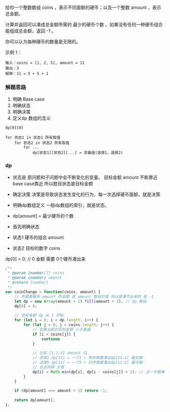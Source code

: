 给你一个整数数组 coins ，表示不同面额的硬币；以及一个整数 amount ，表示总金额。

计算并返回可以凑成总金额所需的 最少的硬币个数 。如果没有任何一种硬币组合能组成总金额，返回   -1 。

你可以认为每种硬币的数量是无限的。

示例 1：

```
输入：coins = [1, 2, 5], amount = 11
输出：3 
解释：11 = 5 + 5 + 1
```

### 解题思路

1. 明确 Base case
2. 明确状态
3. 明确决策
4. 定义dp 数组的含义


```
dp[0][0]

for 状态1 in 状态1 所有取值
    for 状态2 in 状态2 所有取值
        for ...
            dp[状态1][状态2][...] = 求最值(选择1，选择2)
```

### dp
* 状态是 原问题和子问题中会不断变化的变量。
目标金额 amount 不断靠近 base case靠近 所以题目状态是目标金额

* 确定决策 决策是导致状态发生变化的行为，每一次选择硬币面额，就是决策
* 明确dp数组定义
一般dp数组的索引，就是状态。
* dp[amount] = 最少硬币的个数

* 首先明确状态
* 状态1 硬币的组合 amount
* 状态2 目标的数字 coins

dp[0] = 0; // 0 金额 需要 0个硬币凑出来


```js
/**
 * @param {number[]} coins
 * @param {number} amount
 * @return {number}
 */
var coinChange = function(coins, amount) {
    // 所需要最多 amount 的金额 是 amount 数组的值 所以是凑不出来的 是 -1
    let dp = new Array(amount + 1).fill(amount + 1); // dp 数组
    dp[0] = 0;
    
    // 目标金额 dp 从 1 开始
    for (let i = 0; i < dp.length; i++) {
        for (let j = 0; j < coins.length; j++) {
            // 如果当前的目标金额 小于面值
            if (i < coins[j]) {
                continue
            }
            
            // 比如 [1,2,5] amount 11
            // 选择1 dp[11] = 一个1 + 剩余需要凑出dp[11-1] 最优解
            // 选择5 dp[11] = 一个5 + 升序需要凑出dp[11-5] 最优解
            // 状态转移 方程
            dp[i] = Math.min(dp[i], dp[i - coins[j]] + 1); // 这一步最难
        }
    }
    
    if (dp[amount] === amount + 1) return -1;
    
    return dp[amount];
};
```